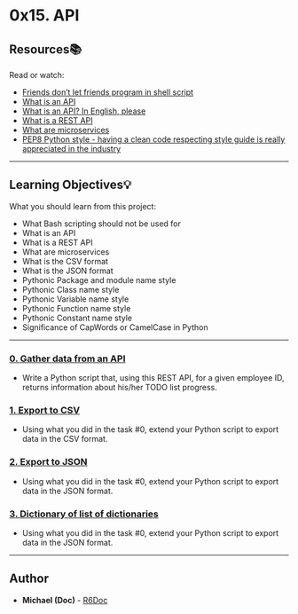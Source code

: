 # 0x15. API

## Resources:books:
Read or watch:
* [Friends don’t let friends program in shell script](https://intranet.hbtn.io/rltoken/6isWaTEpGTrwhzCCG5s_Tw)
* [What is an API](https://intranet.hbtn.io/rltoken/13UaAZ1pQKQYY7VVwzJwCQ)
* [What is an API? In English, please](https://intranet.hbtn.io/rltoken/I1nC8rhySGahG3gXYBfDPA)
* [What is a REST API](https://intranet.hbtn.io/rltoken/0KygelrSeZsIujDu-I2a0w)
* [What are microservices](https://intranet.hbtn.io/rltoken/lewYS0z2RuFuiIkIgaCHSA)
* [PEP8 Python style - having a clean code respecting style guide is really appreciated in the industry](https://intranet.hbtn.io/rltoken/lEisphllQEYAs5yg26Ng0w)

---
## Learning Objectives:bulb:
What you should learn from this project:

* What Bash scripting should not be used for
* What is an API
* What is a REST API
* What are microservices
* What is the CSV format
* What is the JSON format
* Pythonic Package and module name style
* Pythonic Class name style
* Pythonic Variable name style
* Pythonic Function name style
* Pythonic Constant name style
* Significance of CapWords or CamelCase in Python

---

### [0. Gather data from an API](./0-gather_data_from_an_API.py)
* Write a Python script that, using this REST API, for a given employee ID, returns information about his/her TODO list progress.


### [1. Export to CSV](./1-export_to_CSV.py)
* Using what you did in the task #0, extend your Python script to export data in the CSV format.


### [2. Export to JSON](./2-export_to_JSON.py)
* Using what you did in the task #0, extend your Python script to export data in the JSON format.


### [3. Dictionary of list of dictionaries](./3-dictionary_of_list_of_dictionaries.py)
* Using what you did in the task #0, extend your Python script to export data in the JSON format.

---

## Author
* **Michael (Doc)** - [R6Doc](https://github.com/R6Doc)